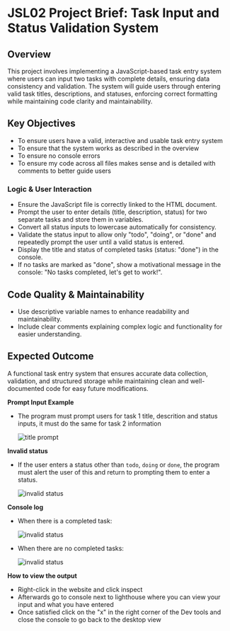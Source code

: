 # JSL02 Project Brief: Task Input and Status Validation System

## Overview

This project involves implementing a JavaScript-based task entry system where users can input two tasks with complete details, ensuring data consistency and validation. The system will guide users through entering valid task titles, descriptions, and statuses, enforcing correct formatting while maintaining code clarity and maintainability.

## Key Objectives

- To ensure users have a valid, interactive and usable task entry system
- To ensure that the system works as described in the overview
- To ensure no console errors
- To ensure my code across all files makes sense and is detailed with comments to better guide users

### Logic & User Interaction

- Ensure the JavaScript file is correctly linked to the HTML document.
- Prompt the user to enter details (title, description, status) for two separate tasks and store them in variables.
- Convert all status inputs to lowercase automatically for consistency.
- Validate the status input to allow only "todo", "doing", or "done" and repeatedly prompt the user until a valid status is entered.
- Display the title and status of completed tasks (status: "done") in the console.
- If no tasks are marked as "done", show a motivational message in the console: "No tasks completed, let's get to work!".

## Code Quality & Maintainability

- Use descriptive variable names to enhance readability and maintainability.
- Include clear comments explaining complex logic and functionality for easier understanding.

## Expected Outcome

A functional task entry system that ensures accurate data collection, validation, and structured storage while maintaining clean and well-documented code for easy future modifications.

**Prompt Input Example**

- The program must prompt users for task 1 title, descrition and status inputs, it must do the same for task 2 information

  ![title prompt](./explainer-images/title%20prompt.png)

**Invalid status**

- If the user enters a status other than `todo`, `doing` or `done`, the program must alert the user of this and return to prompting them to enter a status.

  ![invalid status](./explainer-images/invalid%20status.png)

**Console log**

- When there is a completed task:

  ![invalid status](./explainer-images/completed%20task%20log.png)

- When there are no completed tasks:

  ![invalid status](./explainer-images/no%20completed%20tasks%20log.png)


**How to view the output**

- Right-click in the website and click inspect
- Afterwards go to console next to lighthouse where you can view your input and what you have entered
- Once satisfied click on the "x" in the right corner of the Dev tools and close the console to go back to the desktop view
